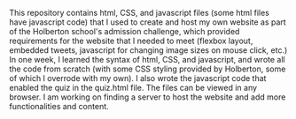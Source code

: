 This repository contains html, CSS, and javascript files (some html files have javascript code) that I used to create and host my own website as part of the Holberton school's admission challenge, which provided requirements for the website that I needed to meet (flexbox layout, embedded tweets, javascript for changing image sizes on mouse click, etc.) In one week, I learned the syntax of html, CSS, and javascript, and wrote all the code from scratch (with some CSS styling provided by Holberton, some of which I overrode with my own). I also wrote the javascript code that enabled the quiz in the quiz.html file. The files can be viewed in any browser. I am working on finding a server to host the website and add more functionalities and content. 